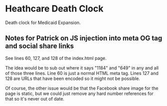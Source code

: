 # Heathcare Death Clock
Death clock for Medicaid Expansion.

## Notes for Patrick on JS injection into meta OG tag and social share links

See lines 60, 127, and 128 of the index.html page.

The idea would be to sub out where it says "1184" and "649" in any and all of those three lines. Line 60 is just a normal HTML meta tag. Lines 127 and 128 are URLs that have been encoded so it might not be possible.

Of course, the other issue would be that the Facebook share image for the page is static, but we could just remove any hard number references for that so it's never out of date.